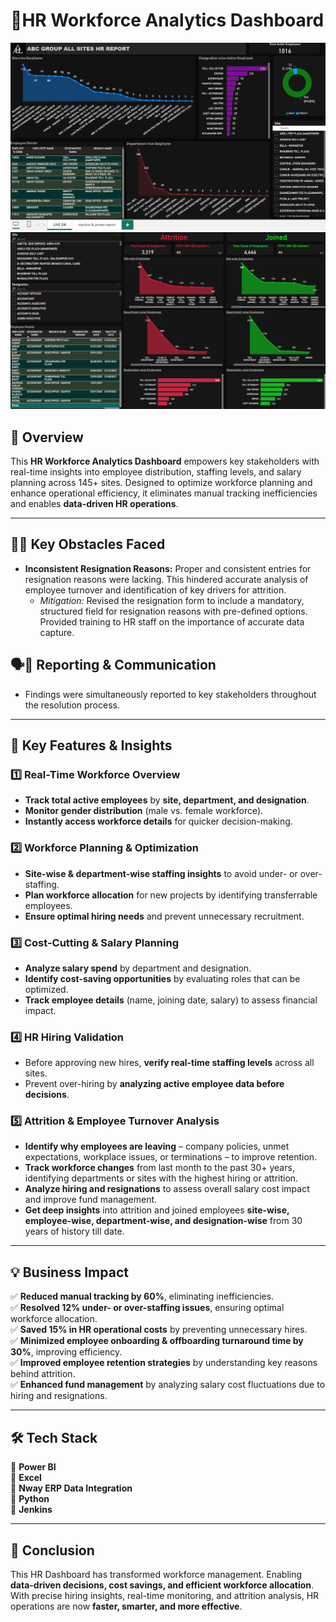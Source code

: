 # 💼**HR Workforce Analytics Dashboard**

![Demo GIF](https://github.com/Shriket/PowerBi-Dashboards/blob/main/HR%20Dept/Screenshot%20(201).png)
![Demo GIF](https://github.com/Shriket/PowerBi-Dashboards/blob/main/HR%20Dept/Screenshot%20(203).png)

## 🚀 Overview  
This **HR Workforce Analytics Dashboard** empowers key stakeholders with real-time insights into employee distribution, staffing levels, and salary planning across 145+ sites. Designed to optimize workforce planning and enhance operational efficiency, it eliminates manual tracking inefficiencies and enables **data-driven HR operations**.  

---------------------------------------------------------------------------------------------------------

## 🧗‍♂️ **Key Obstacles Faced** 
*   **Inconsistent Resignation Reasons:** Proper and consistent entries for resignation reasons were lacking. This hindered accurate analysis of employee turnover and identification of key drivers for attrition.
    *   *Mitigation:* Revised the resignation form to include a mandatory, structured field for resignation reasons with pre-defined options. Provided training to HR staff on the importance of accurate data capture.

<!-- 

*   **Data Privacy and Security Concerns:** HR data contains sensitive employee information, requiring careful consideration of privacy regulations.
    *   *Mitigation:* Implemented role-based access control and anonymization techniques to protect sensitive data.
 
⚠️⚠️⚠️⚠️ 🎟️🎟️🎟️🎟️🎟️🎟️🎟️🎟️🎟️🎟️🎟️🎟️🎟️🎟️🎟️ha point tevhach lihshil jevha tule row level securuty feature yeun jail ,ki koanala kashyache rights dyache mahnun  "   -->



## 🗣️📝 Reporting & Communication 
- Findings were simultaneously reported to key stakeholders throughout the resolution process.


---------------------------------------------------------------------------------------------------------
## 🎯 **Key Features & Insights**  

### 1️⃣ **Real-Time Workforce Overview**  
- **Track total active employees** by **site, department, and designation**.  
- **Monitor gender distribution** (male vs. female workforce).  
- **Instantly access workforce details** for quicker decision-making.  

### 2️⃣ **Workforce Planning & Optimization**  
- **Site-wise & department-wise staffing insights** to avoid under- or over-staffing.  
- **Plan workforce allocation** for new projects by identifying transferrable employees.  
- **Ensure optimal hiring needs** and prevent unnecessary recruitment.  

### 3️⃣ **Cost-Cutting & Salary Planning**  
- **Analyze salary spend** by department and designation.  
- **Identify cost-saving opportunities** by evaluating roles that can be optimized.  
- **Track employee details** (name, joining date, salary) to assess financial impact.  

### 4️⃣ **HR Hiring Validation**  
- Before approving new hires, **verify real-time staffing levels** across all sites.  
- Prevent over-hiring by **analyzing active employee data before decisions**.  

### 5️⃣ **Attrition & Employee Turnover Analysis**  
- **Identify why employees are leaving** – company policies, unmet expectations, workplace issues, or terminations – to improve retention.  
- **Track workforce changes** from last month to the past 30+ years, identifying departments or sites with the highest hiring or attrition.  
- **Analyze hiring and resignations** to assess overall salary cost impact and improve fund management.  
- **Get deep insights** into attrition and joined employees **site-wise, employee-wise, department-wise, and designation-wise** from 30 years of history till date.
  
---------------------------------------------------------------------------------------------------------

## 💡 **Business Impact**  
✅ **Reduced manual tracking by 60%**, eliminating inefficiencies.  
✅ **Resolved 12% under- or over-staffing issues**, ensuring optimal workforce allocation.  
✅ **Saved 15% in HR operational costs** by preventing unnecessary hires.  
✅ **Minimized employee onboarding & offboarding turnaround time by 30%**, improving efficiency.  
✅ **Improved employee retention strategies** by understanding key reasons behind attrition.  
✅ **Enhanced fund management** by analyzing salary cost fluctuations due to hiring and resignations.

---------------------------------------------------------------------------------------------------------

## 🛠 **Tech Stack**  
🔹 **Power BI**  
🔹 **Excel**  
🔹 **Nway ERP Data Integration**  
🔹 **Python**  
🔹 **Jenkins**  

---------------------------------------------------------------------------------------------------------
## 📌 **Conclusion**  
This HR Dashboard has transformed workforce management. Enabling **data-driven decisions, cost savings, and efficient workforce allocation**. With precise hiring insights, real-time monitoring, and attrition analysis, HR operations are now **faster, smarter, and more effective**.
